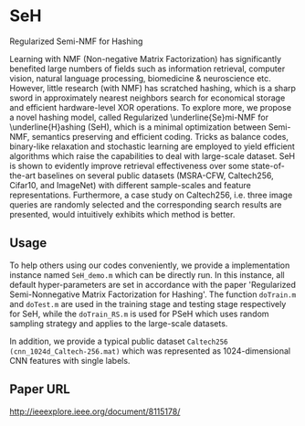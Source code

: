 # SeH
Regularized Semi-NMF for Hashing

Learning with NMF (Non-negative Matrix Factorization) has significantly benefited large numbers of fields such as information retrieval, computer vision, natural language processing, biomedicine \& neuroscience etc. However, little research (with NMF) has scratched hashing, which is a sharp sword in approximately nearest neighbors search for economical storage and efficient hardware-level XOR operations. To explore more, we propose a novel hashing model, called Regularized \underline{Se}mi-NMF for \underline{H}ashing (SeH), which is a minimal optimization between Semi-NMF, semantics preserving and efficient coding. Tricks as balance codes, binary-like relaxation and stochastic learning are employed to yield efficient algorithms which raise the capabilities to deal with large-scale dataset. SeH is shown to evidently improve retrieval effectiveness over some state-of-the-art baselines on several public datasets (MSRA-CFW, Caltech256, Cifar10, and ImageNet) with different sample-scales and feature representations. Furthermore, a case study on Caltech256, i.e. three image queries are randomly selected and the corresponding search results are presented, would intuitively exhibits which method is better.


## Usage

To help others using our codes conveniently, we provide a implementation instance named <code>SeH_demo.m</code> which can be directly run. 
In this instance, all default hyper-parameters are set in accordance with the paper 'Regularized Semi-Nonnegative Matrix Factorization for Hashing'. 
The function <code>doTrain.m</code> and <code>doTest.m</code> are used in the training stage and testing stage respectively for SeH, while the <code>doTrain_RS.m</code> is used for PSeH which uses random sampling strategy and applies to the large-scale datasets.


In addition, we provide a typical public dataset <code>Caltech256 (cnn_1024d_Caltech-256.mat)</code> which was represented as 1024-dimensional CNN features with single labels. 


## Paper URL

http://ieeexplore.ieee.org/document/8115178/











